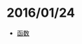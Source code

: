 # 2016/01/24

- [函数](https://bigdata-mindstorms.github.io/d3-playground/#https://bigdata-mindstorms.github.io/d3-playground/ontouchstart/2016/01/24/函数.js)
